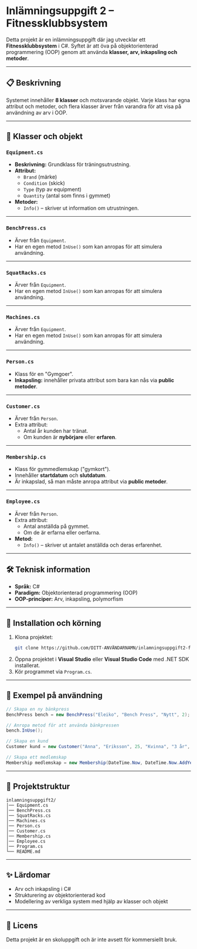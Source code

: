 # Inlämningsuppgift 2 – Fitnessklubbsystem

Detta projekt är en inlämningsuppgift där jag utvecklar ett **Fitnessklubbsystem** i C#.
Syftet är att öva på objektorienterad programmering (OOP) genom att använda **klasser, arv, inkapsling och metoder**.

---

## 📋 Beskrivning

Systemet innehåller **8 klasser** och motsvarande objekt.
Varje klass har egna attribut och metoder, och flera klasser ärver från varandra för att visa på användning av arv i OOP.

---

## 🧩 Klasser och objekt

### `Equipment.cs`
- **Beskrivning:** Grundklass för träningsutrustning.
- **Attribut:**
  - `Brand` (märke)
  - `Condition` (skick)
  - `Type` (typ av equipment)
  - `Quantity` (antal som finns i gymmet)
- **Metoder:**
  - `Info()` – skriver ut information om utrustningen.

---

### `BenchPress.cs`
- Ärver från `Equipment`.
- Har en egen metod `InUse()` som kan anropas för att simulera användning.

---

### `SquatRacks.cs`
- Ärver från `Equipment`.
- Har en egen metod `InUse()` som kan anropas för att simulera användning.

---

### `Machines.cs`
- Ärver från `Equipment`.
- Har en egen metod `InUse()` som kan anropas för att simulera användning.

---

### `Person.cs`
- Klass för en "Gymgoer".
- **Inkapsling:** innehåller privata attribut som bara kan nås via **public metoder**.

---

### `Customer.cs`
- Ärver från `Person`.
- Extra attribut:
  - Antal år kunden har tränat.
  - Om kunden är **nybörjare** eller **erfaren**.

---

### `Membership.cs`
- Klass för gymmedlemskap ("gymkort").
- Innehåller **startdatum** och **slutdatum**.
- Är inkapslad, så man måste anropa attribut via **public metoder**.

---

### `Employee.cs`
- Ärver från `Person`.
- Extra attribut:
  - Antal anställda på gymmet.
  - Om de är erfarna eller oerfarna.
- **Metod:**
  - `Info()` – skriver ut antalet anställda och deras erfarenhet.

---

## 🛠️ Teknisk information

- **Språk:** C#
- **Paradigm:** Objektorienterad programmering (OOP)
- **OOP-principer:** Arv, inkapsling, polymorfism

---

## 🚀 Installation och körning

1. Klona projektet:
   ```bash
   git clone https://github.com/DITT-ANVÄNDARNAMN/inlamningsuppgift2-fitnessklubb.git
   ```
2. Öppna projektet i **Visual Studio** eller **Visual Studio Code** med .NET SDK installerat.
3. Kör programmet via `Program.cs`.

---

## 📖 Exempel på användning

```csharp
// Skapa en ny bänkpress
BenchPress bench = new BenchPress("Eleiko", "Bench Press", "Nytt", 2);

// Anropa metod för att använda bänkpressen
bench.InUse();

// Skapa en kund
Customer kund = new Customer("Anna", "Eriksson", 25, "Kvinna", "3 år", false);

// Skapa ett medlemskap
Membership medlemskap = new Membership(DateTime.Now, DateTime.Now.AddYears(1));
```

---

## 📂 Projektstruktur

```
inlamningsuppgift2/
│── Equipment.cs
│── BenchPress.cs
│── SquatRacks.cs
│── Machines.cs
│── Person.cs
│── Customer.cs
│── Membership.cs
│── Employee.cs
│── Program.cs
└── README.md
```

---

## ✨ Lärdomar

- Arv och inkapsling i C#
- Strukturering av objektorienterad kod
- Modellering av verkliga system med hjälp av klasser och objekt

---

## 📜 Licens

Detta projekt är en skoluppgift och är inte avsett för kommersiellt bruk.
